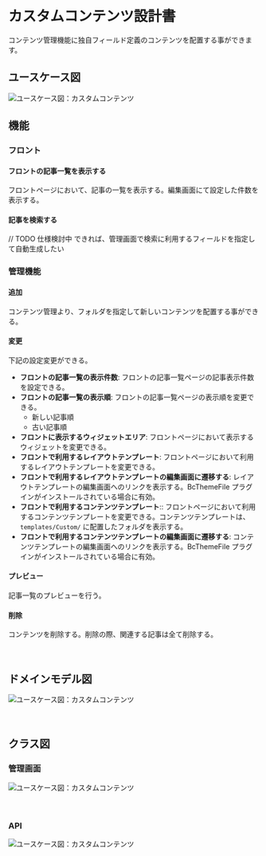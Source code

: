 # カスタムコンテンツ設計書

コンテンツ管理機能に独自フィールド定義のコンテンツを配置する事ができます。

## ユースケース図

![ユースケース図：カスタムコンテンツ](../../../svg/use_case/bc-custom-content/custom_contents.svg)

## 機能
### フロント
#### フロントの記事一覧を表示する
フロントページにおいて、記事の一覧を表示する。編集画面にて設定した件数を表示する。

#### 記事を検索する
// TODO 仕様検討中
できれば、管理画面で検索に利用するフィールドを指定して自動生成したい
　
### 管理機能
#### 追加
コンテンツ管理より、フォルダを指定して新しいコンテンツを配置する事ができる。


#### 変更
下記の設定変更ができる。

- **フロントの記事一覧の表示件数**:  フロントの記事一覧ページの記事表示件数を設定できる。
- **フロントの記事一覧の表示順**:  フロントの記事一覧ページの表示順を変更できる。
  - 新しい記事順
  - 古い記事順
- **フロントに表示するウィジェットエリア**: フロントページにおいて表示するウィジェットを変更できる。
- **フロントで利用するレイアウトテンプレート**: フロントページにおいて利用するレイアウトテンプレートを変更できる。  
- **フロントで利用するレイアウトテンプレートの編集画面に遷移する**: レイアウトテンプレートの編集画面へのリンクを表示する。BcThemeFile プラグインがインストールされている場合に有効。
- **フロントで利用するコンテンツテンプレート**:: フロントページにおいて利用するコンテンツテンプレートを変更できる。コンテンツテンプレートは、`templates/Custom/` に配置したフォルダを表示する。  
- **フロントで利用するコンテンツテンプレートの編集画面に遷移する**: コンテンツテンプレートの編集画面へのリンクを表示する。BcThemeFile プラグインがインストールされている場合に有効。

#### プレビュー
記事一覧のプレビューを行う。

#### 削除
コンテンツを削除する。削除の際、関連する記事は全て削除する。

　
## ドメインモデル図
![ユースケース図：カスタムコンテンツ](../../../svg/domain_model/bc-custom-content/custom_contents.svg)

　
## クラス図
### 管理画面
![ユースケース図：カスタムコンテンツ](../../../svg/class/bc-custom-content/manage_custom_contents.svg)

　
### API
![ユースケース図：カスタムコンテンツ](../../../svg/class/bc-custom-content/api_custom_contents.svg)
